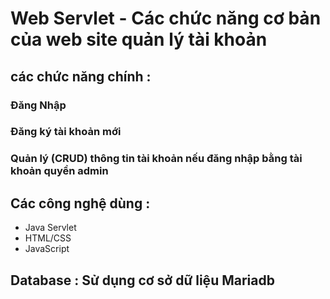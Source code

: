 # Web Servlet - Các chức năng cơ bản của web site quản lý tài khoản
## các chức năng chính :
### Đăng Nhập
### Đăng ký tài khoản mới
### Quản lý (CRUD) thông tin tài khoản nếu đăng nhập bằng tài khoản quyền admin
## Các công nghệ dùng :
- Java Servlet
- HTML/CSS
- JavaScript
## Database : Sử dụng cơ sở dữ liệu Mariadb
